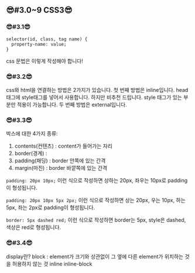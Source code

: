 ## 😎#3.0~9 CSS3😎

### 😎#3.1😎

```
selector(id, class, tag name) {
  property-name: value;
}
```

css 문법은 이렇게 작성해야 합니다!

### 😎#3.2😎

css와 html을 연결하는 방법은 2가지가 있습니다.
첫 번째 방법은 inline입니다.
head태그에 style태그를 넣어서 사용합니다.
하지만 비추천 드립니다. style 태그가 있는 부분만 적용이 가능합니다.
두 번째 방법은 external입니다.

### 😎#3.3😎

박스에 대한 4가지 종류:

1. contents(컨텐츠) : content가 들어가는 자리
2. border(경계) :
3. padding(패딩) : border 안쪽에 있는 간격
4. margin(마진) : border 바깥쪽에 있는 간격

`padding: 20px 10px;`
이런 식으로 작성하면 상하는 20px, 좌우는 10px로 padding이 형성됩니다.

`padding: 20px 10px 5px 2px;`
이런 식으로 작성하면 상는 20px, 우는 10px, 하는 5px, 좌는 2px로 padding이 형성됩니다.

`border: 5px dashed red;`
이런 식으로 작성하면 border는 5px, style은 dashed, 색상은 red로 형성됩니다.

### 😎#3.4😎

display란?
block : element가 크기와 상관없이 그 옆에 다른 element가 위치하는 것을 허용하지 않는 것
inline
inline-block
